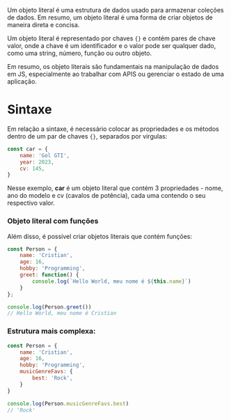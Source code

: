 Um objeto literal é uma estrutura de dados usado para armazenar coleções de dados. Em resumo, um objeto literal é uma forma de criar objetos de maneira direta e concisa.

Um objeto literal é representado por chaves `{}` e contém pares de chave valor, onde a chave é um identificador e o valor pode ser qualquer dado, como uma string, número, função ou outro objeto.

Em resumo, os objeto literais são fundamentais na manipulação de dados em JS, especialmente ao trabalhar com APIS ou gerenciar o estado de uma aplicação.

# Sintaxe
Em relação a sintaxe, é necessário colocar as propriedades e os métodos dentro de um par de chaves `{}`, separados por virgulas:

```javascript
const car = {
	name: 'Gol GTI',
	year: 2023,
	cv: 145,
}
```

Nesse exemplo, **car** é um objeto literal que contém 3 propriedades - nome, ano do modelo e cv (cavalos de potência), cada uma contendo o seu respectivo valor.

### Objeto literal com funções

Além disso, é possível criar objetos literais que contém funções:

```js
const Person = {
	name: 'Cristian',
	age: 16,
	hobby: 'Programming',
	greet: function() {
		console.log(`Hello World, meu nome é ${this.name}`)
	}
};

console.log(Person.greet())
// Hello World, meu nome é Cristian
```


### Estrutura mais complexa:

```js
const Person = {
	name: 'Cristian',
	age: 16,
	hobby: 'Programming',
	musicGenreFavs: {
		best: 'Rock',
	}
}

console.log(Person.musicGenreFavs.best)
// 'Rock'
```

